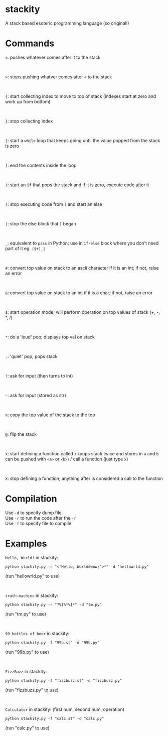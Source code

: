 # stackity #
A stack based esoteric programming language (so original!)

# Commands #
`<`: pushes whatever comes after it to the stack

<br>

`>`: stops pushing whatver comes after `<` to the stack

<br>

`{`: start collecting index to move to top of stack (indexes start at zero and work up from bottom)

<br>

`}`: stop collecting index

<br>

`[`: start a `while` loop that keeps going until the value popped from the stack is zero

<br>

`]`: end the contents inside the loop

<br>

`(`: start an `if` that pops the stack and if it is zero, execute code after it

<br>

`)`: stop executing code from `(` and start an else

<br>

`|`: stop the else block that `)` began

<br>

`_`: equivalent to `pass` in Python; use in `if-else` block where you don't need part of it eg. `($+)_|`

<br>

`#`: convert top value on stack to an ascii character if it is an int; if not, raise an error

<br>

`&`: convert top value on stack to an int if it is a char; if not, raise an error

<br>

`$`: start operation mode; will perform operation on top values of stack (+, -, *, /)

<br>

`*`: do a 'loud' pop; displays top val on stack

<br>

`.`: 'quiet' pop; pops stack

<br>

`?`: ask for input (then turns to int)

<br>

`~`: ask for input (stored as str)

<br>

`%`: copy the top value of the stack to the top

<br>

`@`: flip the stack

<br>

`x`: start defining a function called x (pops stack twice and stores in `a` and `b` can be pushed with `<a>` or `<b>`) / call a function (just type `x`)

<br>

`X`: stop defining a function; anything after is considered a call to the function

# Compilation #
Use `-d` to specify dump file.
<br>
Use `-r` to run the code after the `-r`
<br>
Use `-f` to specify file to compile

# Examples #
`Hello, World!` in stackity:
```
python stackity.py -r "<'Hello, World&wow;'>*" -d "hellowrld.py"
```
(run "hellowrld.py" to use)

<br>

`truth-machine` in stackity:
```
python stackity.py -r "?%[%*%]*" -d "tm.py"
```
(run "tm.py" to use)

<br>

`99 bottles of beer` in stackity:
```
python stackity.py -f "99b.st" -d "99b.py"
```
(run "99b.py" to use)

<br>

`FizzBuzz` in stackity:
```
python stackity.py -f "fizzbuzz.st" -d "fizzbuzz.py"
```
(run "fizzbuzz.py" to use)

<br>

`Calculator` in stackity: (first num, second num, operation)
```
python stackity.py -f "calc.st" -d "calc.py"
```
(run "calc.py" to use)
